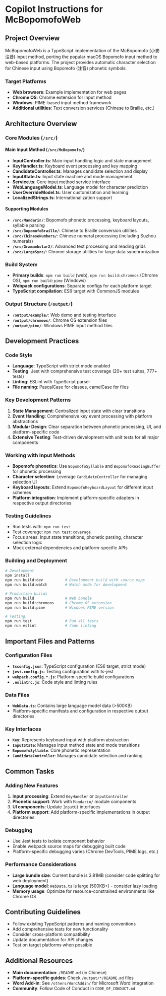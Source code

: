 # Copilot Instructions for McBopomofoWeb

## Project Overview

McBopomofoWeb is a TypeScript implementation of the McBopomofo (小麥注音) input method, porting the popular macOS Bopomofo input method to web-based platforms. The project provides automatic character selection for Chinese input using Bopomofo (注音) phonetic symbols.

### Target Platforms
- **Web browsers**: Example implementation for web pages
- **Chrome OS**: Chrome extension for input method
- **Windows**: PIME-based input method framework
- **Additional utilities**: Text conversion services (Chinese to Braille, etc.)

## Architecture Overview

### Core Modules (`/src/`)

#### Main Input Method (`/src/McBopomofo/`)
- **InputController.ts**: Main input handling logic and state management
- **KeyHandler.ts**: Keyboard event processing and key mapping
- **CandidateController.ts**: Manages candidate selection and display
- **InputState.ts**: Input state machine and mode management
- **Service.ts**: Core input method service interface
- **WebLanguageModel.ts**: Language model for character prediction
- **UserOverrideModel.ts**: User customization and learning
- **LocalizedStrings.ts**: Internationalization support

#### Supporting Modules
- **`/src/Mandarin/`**: Bopomofo phonetic processing, keyboard layouts, syllable parsing
- **`/src/BopomofoBraille/`**: Chinese to Braille conversion utilities
- **`/src/ChineseNumbers/`**: Chinese numeral processing (including Suzhou numerals)
- **`/src/Gramambular2/`**: Advanced text processing and reading grids
- **`/src/LargeSync/`**: Chrome storage utilities for large data synchronization

### Build System
- **Primary builds**: `npm run build` (web), `npm run build:chromeos` (Chrome OS), `npm run build:pime` (Windows)
- **Webpack configurations**: Separate configs for each platform target
- **TypeScript compilation**: ES6 target with CommonJS modules

### Output Structure (`/output/`)
- **`/output/example/`**: Web demo and testing interface
- **`/output/chromeos/`**: Chrome OS extension files
- **`/output/pime/`**: Windows PIME input method files

## Development Practices

### Code Style
- **Language**: TypeScript with strict mode enabled
- **Testing**: Jest with comprehensive test coverage (20+ test suites, 777+ tests)
- **Linting**: ESLint with TypeScript parser
- **File naming**: PascalCase for classes, camelCase for files

### Key Development Patterns
1. **State Management**: Centralized input state with clear transitions
2. **Event Handling**: Comprehensive key event processing with platform abstractions
3. **Modular Design**: Clear separation between phonetic processing, UI, and platform-specific code
4. **Extensive Testing**: Test-driven development with unit tests for all major components

### Working with Input Methods
- **Bopomofo phonetics**: Use `BopomofoSyllable` and `BopomofoReadingBuffer` for phonetic processing
- **Character selection**: Leverage `CandidateController` for managing selection UI
- **Keyboard layouts**: Extend `BopomofoKeyboardLayout` for different input schemes
- **Platform integration**: Implement platform-specific adapters in respective output directories

### Testing Guidelines
- Run tests with: `npm run test`
- Test coverage: `npm run test:coverage`
- Focus areas: Input state transitions, phonetic parsing, character selection logic
- Mock external dependencies and platform-specific APIs

### Building and Deployment
```bash
# Development
npm install
npm run build:dev          # Development build with source maps
npm run build:watch        # Watch mode for development

# Production builds
npm run build              # Web bundle
npm run build:chromeos     # Chrome OS extension
npm run build:pime         # Windows PIME version

# Testing
npm run test               # Run all tests
npm run eslint             # Code linting
```

## Important Files and Patterns

### Configuration Files
- **`tsconfig.json`**: TypeScript configuration (ES6 target, strict mode)
- **`jest.config.js`**: Testing configuration with ts-jest
- **`webpack.config.*.js`**: Platform-specific build configurations
- **`.eslintrc.js`**: Code style and linting rules

### Data Files
- **`WebData.ts`**: Contains large language model data (>500KB)
- Platform-specific manifests and configuration in respective output directories

### Key Interfaces
- **`Key`**: Represents keyboard input with platform abstraction
- **`InputState`**: Manages input method state and mode transitions
- **`BopomofoSyllable`**: Core phonetic representation
- **`CandidateController`**: Manages candidate selection and ranking

## Common Tasks

### Adding New Features
1. **Input processing**: Extend `KeyHandler` or `InputController`
2. **Phonetic support**: Work with `Mandarin/` module components
3. **UI components**: Update `InputUI` interfaces
4. **Platform support**: Add platform-specific implementations in output directories

### Debugging
- Use Jest tests to isolate component behavior
- Enable webpack source maps for debugging built code
- Platform-specific debugging varies (Chrome DevTools, PIME logs, etc.)

### Performance Considerations
- **Large bundle size**: Current bundle is 3.81MB (consider code splitting for web deployment)
- **Language model**: `WebData.ts` is large (500KB+) - consider lazy loading
- **Memory usage**: Optimize for resource-constrained environments like Chrome OS

## Contributing Guidelines
- Follow existing TypeScript patterns and naming conventions
- Add comprehensive tests for new functionality
- Consider cross-platform compatibility
- Update documentation for API changes
- Test on target platforms when possible

## Additional Resources
- **Main documentation**: `/README.md` (in Chinese)
- **Platform-specific guides**: Check `/output/*/README.md` files
- **Word Add-in**: See `/others/WordAddin/` for Microsoft Word integration
- **Community**: Follow Code of Conduct in `CODE_OF_CONDUCT.md`